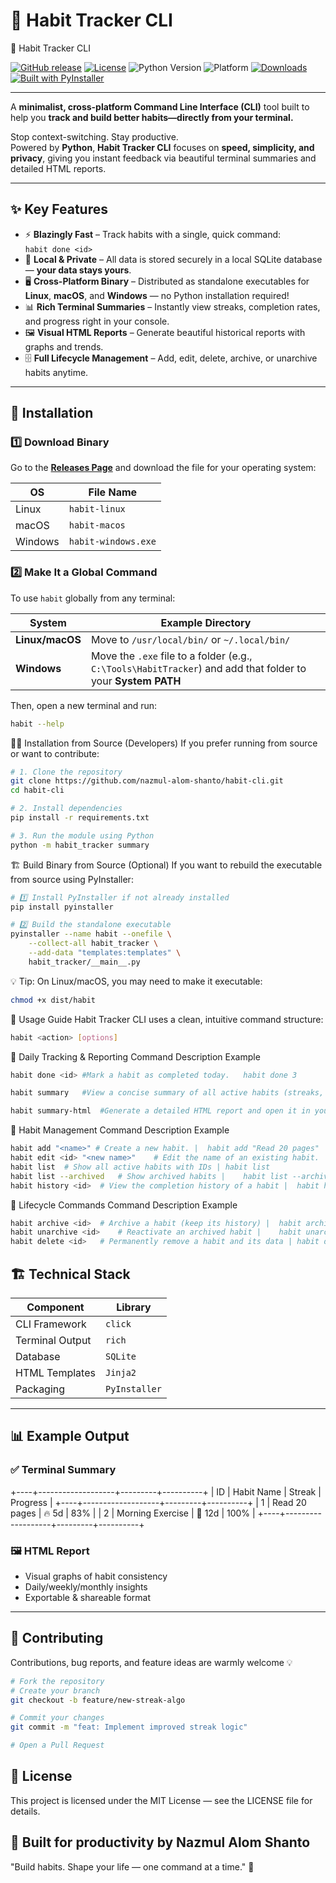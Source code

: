 # 🌱 Habit Tracker CLI
 🌱 Habit Tracker CLI

[![GitHub release](https://img.shields.io/github/v/release/nazmul-alom-shanto/habit-cli?color=brightgreen&style=for-the-badge)](https://github.com/nazmul-alom-shanto/habit-cli/releases)
[![License](https://img.shields.io/github/license/nazmul-alom-shanto/habit-cli?style=for-the-badge)](./LICENSE)
![Python Version](https://img.shields.io/badge/python-3.10+-blue?style=for-the-badge)
![Platform](https://img.shields.io/badge/platform-linux%20%7C%20macos%20%7C%20windows-lightgrey?style=for-the-badge)
[![Downloads](https://img.shields.io/github/downloads/nazmul-alom-shanto/habit-cli/total?color=blue&style=for-the-badge)](https://github.com/nazmul-alom-shanto/habit-cli/releases)
[![Built with PyInstaller](https://img.shields.io/badge/built%20with-PyInstaller-orange?style=for-the-badge)](https://pyinstaller.org)

---

A **minimalist, cross-platform Command Line Interface (CLI)** tool built to help you **track and build better habits—directly from your terminal.**

Stop context-switching. Stay productive.  
Powered by **Python**, **Habit Tracker CLI** focuses on **speed, simplicity, and privacy**, giving you instant feedback via beautiful terminal summaries and detailed HTML reports.

---

## ✨ Key Features

- ⚡ **Blazingly Fast** – Track habits with a single, quick command:  
  `habit done <id>`
- 💾 **Local & Private** – All data is stored securely in a local SQLite database — **your data stays yours**.
- 🖥️ **Cross-Platform Binary** – Distributed as standalone executables for **Linux**, **macOS**, and **Windows** — no Python installation required!
- 📊 **Rich Terminal Summaries** – Instantly view streaks, completion rates, and progress right in your console.
- 🖼️ **Visual HTML Reports** – Generate beautiful historical reports with graphs and trends.
- 🗄️ **Full Lifecycle Management** – Add, edit, delete, archive, or unarchive habits anytime.

---

## 🚀 Installation

### 1️⃣ Download Binary

Go to the [**Releases Page**](https://github.com/nazmul-alom-shanto/habit-cli/releases) and download the file for your operating system:

| OS | File Name |
|----|------------|
| Linux | `habit-linux` |
| macOS | `habit-macos` |
| Windows | `habit-windows.exe` |

### 2️⃣ Make It a Global Command

To use `habit` globally from any terminal:

| System | Example Directory |
|---------|------------------|
| **Linux/macOS** | Move to `/usr/local/bin/` or `~/.local/bin/` |
| **Windows** | Move the `.exe` file to a folder (e.g., `C:\Tools\HabitTracker`) and add that folder to your **System PATH** |

Then, open a new terminal and run:

```bash
habit --help
```
🧑‍💻 Installation from Source (Developers)
If you prefer running from source or want to contribute:

```bash
# 1. Clone the repository
git clone https://github.com/nazmul-alom-shanto/habit-cli.git
cd habit-cli

# 2. Install dependencies
pip install -r requirements.txt

# 3. Run the module using Python
python -m habit_tracker summary
```
🏗️ Build Binary from Source (Optional)
If you want to rebuild the executable from source using PyInstaller:

```bash
# 1️⃣ Install PyInstaller if not already installed
pip install pyinstaller

# 2️⃣ Build the standalone executable
pyinstaller --name habit --onefile \
    --collect-all habit_tracker \
    --add-data "templates:templates" \
    habit_tracker/__main__.py
```
💡 Tip: On Linux/macOS, you may need to make it executable:

```bash
chmod +x dist/habit
```
📖 Usage Guide
Habit Tracker CLI uses a clean, intuitive command structure:

```bash
habit <action> [options]
```

🔹 Daily Tracking & Reporting
Command	Description	Example
```bash 
habit done <id>	#Mark a habit as completed today.	habit done 3
```
```bash
habit summary	#View a concise summary of all active habits (streaks, % completion).

habit summary-html	#Generate a detailed HTML report and open it in your browser. |	habit summary-html
```
🔹 Habit Management
Command	Description	Example
```bash
habit add "<name>" # Create a new habit. |	habit add "Read 20 pages"
habit edit <id> "<new name>"	# Edit the name of an existing habit. |	habit edit 1 "Read 30 minutes"
habit list	# Show all active habits with IDs |	habit list
habit list --archived	# Show archived habits |	habit list --archived
habit history <id>	# View the completion history of a habit |	habit history 1
```
🔹 Lifecycle Commands
Command	Description	Example
```bash
habit archive <id>  # Archive a habit (keep its history) |	habit archive 2
habit unarchive <id>    # Reactivate an archived habit |	habit unarchive 2
habit delete <id>	# Permanently remove a habit and its data | habit delete 4
```
## 🏗️ Technical Stack

| Component | Library |
|------------|----------|
| CLI Framework | `click` |
| Terminal Output | `rich` |
| Database | `SQLite` |
| HTML Templates | `Jinja2` |
| Packaging | `PyInstaller` |

---

## 📊 Example Output


### ✅ Terminal Summary


+----+-------------------+---------+----------+
| ID | Habit Name | Streak | Progress |
+----+-------------------+---------+----------+
| 1 | Read 20 pages | 🔥 5d | 83% |
| 2 | Morning Exercise | 💪 12d | 100% |
+----+-------------------+---------+----------+

### 🖼️ HTML Report

- Visual graphs of habit consistency  
- Daily/weekly/monthly insights  
- Exportable & shareable format  

---

## 🤝 Contributing

Contributions, bug reports, and feature ideas are warmly welcome 💡

```bash
# Fork the repository
# Create your branch
git checkout -b feature/new-streak-algo

# Commit your changes
git commit -m "feat: Implement improved streak logic"

# Open a Pull Request

```
## 📜 License
This project is licensed under the MIT License — see the LICENSE file for details.

## 🧠 Built for productivity by Nazmul Alom Shanto
"Build habits. Shape your life — one command at a time." 🌿